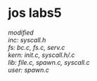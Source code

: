 # jos labs5

*modified*  
*inc: syscall.h*  
*fs: bc.c, fs.c, serv.c*  
*kern: init.c, syscall.h/.c*  
*lib: file.c, spawn.c, syscall.c*  
*user: spawn.c*
